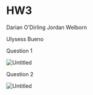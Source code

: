 # HW3

Darian O’Dirling
Jordan Welborn

Ulysess Bueno

Question 1

![Untitled](HW3%20377e532f88df4beb8fd1e2f89a941034/Untitled.png)

Question 2

![Untitled](HW3%20377e532f88df4beb8fd1e2f89a941034/Untitled%201.png)